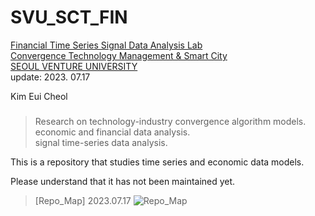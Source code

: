 # SVU_SCT_FIN

[Financial Time Series Signal Data Analysis Lab \
Convergence Technology Management & Smart City \
SEOUL VENTURE UNIVERSITY](https://www.svu.ac.kr/department/department.php?catcode=10100000&prdcode=2212200002) \
update: 2023. 07.17

Kim Eui Cheol
###

> Research on technology-industry convergence algorithm models. \
> economic and financial data analysis. \
> signal time-series data analysis.

This is a repository that studies time series and economic data models.

Please understand that it has not been maintained yet.

<!-- > [map] 2023.04.16
![map](https://user-images.githubusercontent.com/94761022/235433957-d59c2415-2423-4d1c-a6d6-e380e19710b0.png) -->
> [Repo_Map] 2023.07.17
![Repo_Map](https://github.com/hugwolf77/SVU_SCT_FIN/assets/94761022/bbd131b5-9908-4fa5-b8ff-5659c41c6c09)
